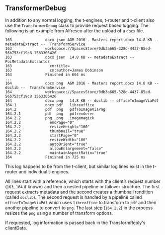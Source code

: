 ## TransformerDebug

In addition to any normal logging, the t-engines, t-router and t-client also
use the `TransformerDebug` class to provide request based logging. The
following is an example from Alfresco after the upload of a `docx` file.

~~~
163               docx json AGM 2016 - Masters report.docx 14.8 KB -- metadataExtract --  TransformService
163               workspace://SpacesStore/0db3a665-328d-4437-85ed-56b753cf19c8 1563306426
163               docx json  14.8 KB -- metadataExtract -- PoiMetadataExtractor
163                 cm:title=
163                 cm:author=James Dobinson
163               Finished in 664 ms
...
164               docx png  AGM 2016 - Masters report.docx 14.8 KB -- doclib --  TransformService
164               workspace://SpacesStore/0db3a665-328d-4437-85ed-56b753cf19c8 1563306426
164               docx png   14.8 KB -- doclib -- officeToImageViaPdf
164.1             docx pdf   libreoffice
164.2             pdf  png   pdfToImageViaPng
164.2.1           pdf  png   pdfrenderer
164.2.2           png  png   imagemagick
164.2.2             endPage="0"
164.2.2             resizeHeight="100"
164.2.2             thumbnail="true"
164.2.2             startPage="0"
164.2.2             resizeWidth="100"
164.2.2             autoOrient="true"
164.2.2             allowEnlargement="false"
164.2.2             maintainAspectRatio="true"
164               Finished in 725 ms
~~~

This log happens to be from the t-client, but similar log lines exist in the
t-router and individual t-engines.

All lines start with a reference, which starts with the client’s request
number (`163`, `164` if known) and then a nested pipeline or failover
structure. The first request extracts metadata and the second creates a
thumbnail rendition (called `doclib`). The second request is handled by a
pipeline called `officeToImageViaPdf` which uses `libreoffice` to transform 
to `pdf` and then another pipeline to convert to `png`. The last step
(`164.2.2`) in the process resizes the `png` using a number of transform
options.

If requested, log information is passed back in the TransformReply's
clientData.